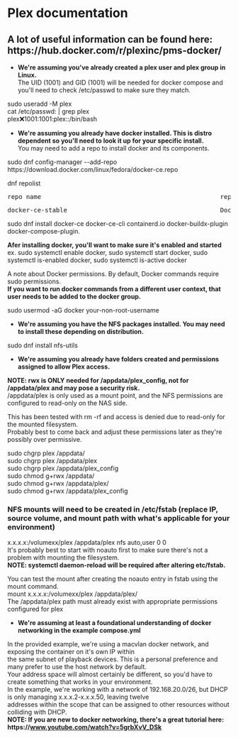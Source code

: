 # Plex documentation
## A lot of useful information can be found here: https&#65279;://hub.docker.com/r/plexinc/pms-docker/
- **We're assuming you've already created a plex user and plex group in Linux.** \
The UID (1001) and GID (1001) will be needed for docker compose and you'll need to check /etc/passwd to make sure they match.

sudo useradd -M plex \
cat /etc/passwd: | grep plex \
plex:x:1001:1001:plex::/bin/bash

- **We're assuming you already have docker installed. This is distro dependent so you'll need to look it up for your specific install.** \
You may need to add a repo to install docker and its components.

sudo dnf config-manager --add-repo https&#65279;://download.docker.com/linux/fedora/docker-ce.repo

dnf repolist  
<pre>repo name                                                repo id</pre>
<pre>docker-ce-stable                                         Docker CE Stable - x86_64</pre>

sudo dnf install docker-ce docker-ce-cli containerd.io docker-buildx-plugin docker-compose-plugin.

**Afer installing docker, you'll want to make sure it's enabled and started** \
ex. sudo systemctl enable docker, sudo systemctl start docker, sudo systemctl is-enabled docker, sudo systemctl is-active docker

A note about Docker permissions. By default, Docker commands require sudo permissions. \
**If you want to run docker commands from a different user context, that user needs to be added to the docker group.**

sudo usermod -aG docker your-non-root-username

- **We're assuming you have the NFS packages installed. You may need to install these depending on distribution.**

sudo dnf install nfs-utils

- **We're assuming you already have folders created and permissions assigned to allow Plex access.**

**NOTE: rwx is ONLY needed for /appdata/plex_config, not for /appdata/plex and may pose a security risk.** \
/appdata/plex is only used as a mount point, and the NFS permissions are configured to read-only on the NAS side.

This has been tested with rm -rf and access is denied due to read-only for the mounted filesystem. \
Probably best to come back and adjust these permissions later as they're possibly over permissive.

sudo chgrp plex /appdata/ \
sudo chgrp plex /appdata/plex \
sudo chgrp plex /appdata/plex_config \
sudo chmod g+rwx /appdata/ \
sudo chmod g+rwx /appdata/plex/ \
sudo chmod g+rwx /appdata/plex_config

### NFS mounts will need to be created in /etc/fstab (replace IP, source volume, and mount path with what's applicable for your environment)

x.x.x.x:/volumexx/plex /appdata/plex nfs auto,user 0 0 \
It's probably best to start with noauto first to make sure there's not a problem with mounting the filesystem. \
**NOTE: systemctl daemon-reload will be required after altering etc/fstab.**

You can test the mount after creating the noauto entry in fstab using the mount command. \
mount x.x.x.x:/volumexx/plex /appdata/plex/ \
The /appdata/plex path must already exist with appropriate permissions configured for plex

- **We're assuming at least a foundational understanding of docker networking in the example compose.yml**

In the provided example, we're using a macvlan docker network, and exposing the container on it's own IP within \
the same subnet of playback devices. This is a personal preference and many prefer to use the host network by default. \
Your address space will almost certainly be different, so you'd have to create something that works in your environment. \
In the example, we're working with a network of 192.168.20.0/26, but DHCP is only managing x.x.x.2-x.x.x.50, leaving twelve \
addresses within the scope that can be assigned to other resources without colliding with DHCP. \
**NOTE: If you are new to docker networking, there's a great tutorial here: https&#65279;://www.youtube.com/watch?v=5grbXvV_DSk**  